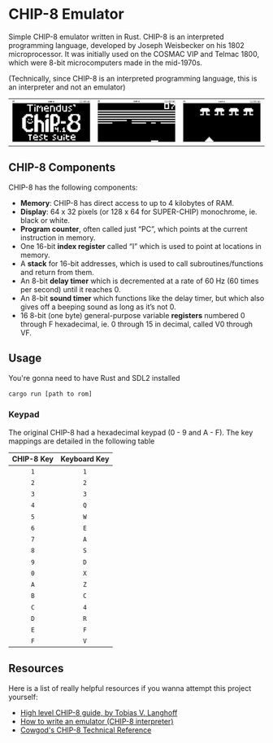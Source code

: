 # CHIP-8 Emulator

Simple CHIP-8 emulator written in Rust. CHIP-8 is an interpreted programming language, developed by Joseph Weisbecker on his 1802 microprocessor. It was initially used on the COSMAC VIP and Telmac 1800, which were 8-bit microcomputers made in the mid-1970s.

(Technically, since CHIP-8 is an interpreted programming language, this is an interpreter and not an emulator)

<table>
  <tr>
    <td><img src="images/1.png" alt="1" width="300"/></td>
    <td><img src="images/2.png" alt="2" width="300"/></td>
    <td><img src="images/3.png" alt="3" width="300"/></td>
  </tr>
</table>

## CHIP-8 Components

CHIP-8 has the following components:

- **Memory**: CHIP-8 has direct access to up to 4 kilobytes of RAM.
- **Display**: 64 x 32 pixels (or 128 x 64 for SUPER-CHIP) monochrome, ie. black or white.
- **Program counter**, often called just “PC”, which points at the current instruction in memory.
- One 16-bit **index register** called “I” which is used to point at locations in memory.
- A **stack** for 16-bit addresses, which is used to call subroutines/functions and return from them.
- An 8-bit **delay timer** which is decremented at a rate of 60 Hz (60 times per second) until it reaches 0.
- An 8-bit **sound timer** which functions like the delay timer, but which also gives off a beeping sound as long as it’s not 0.
- 16 8-bit (one byte) general-purpose variable **registers** numbered 0 through F hexadecimal, ie. 0 through 15 in decimal, called V0 through VF.

## Usage

You're gonna need to have Rust and SDL2 installed

```rust
cargo run [path to rom]
```

### Keypad

The original CHIP-8 had a hexadecimal keypad (0 - 9 and A - F). The key mappings are detailed in the following table

| CHIP-8 Key | Keyboard Key |
| :--------: | :----------: |
|    `1`     |     `1`      |
|    `2`     |     `2`      |
|    `3`     |     `3`      |
|    `4`     |     `Q`      |
|    `5`     |     `W`      |
|    `6`     |     `E`      |
|    `7`     |     `A`      |
|    `8`     |     `S`      |
|    `9`     |     `D`      |
|    `0`     |     `X`      |
|    `A`     |     `Z`      |
|    `B`     |     `C`      |
|    `C`     |     `4`      |
|    `D`     |     `R`      |
|    `E`     |     `F`      |
|    `F`     |     `V`      |

## Resources

Here is a list of really helpful resources if you wanna attempt this project yourself:

- [High level CHIP-8 guide, by Tobias V. Langhoff](https://tobiasvl.github.io/blog/write-a-chip-8-emulator/#fx0a-get-key)
- [How to write an emulator (CHIP-8 interpreter)](https://multigesture.net/articles/how-to-write-an-emulator-chip-8-interpreter/)
- [Cowgod's CHIP-8 Technical Reference](http://devernay.free.fr/hacks/chip8/C8TECH10.HTM)
